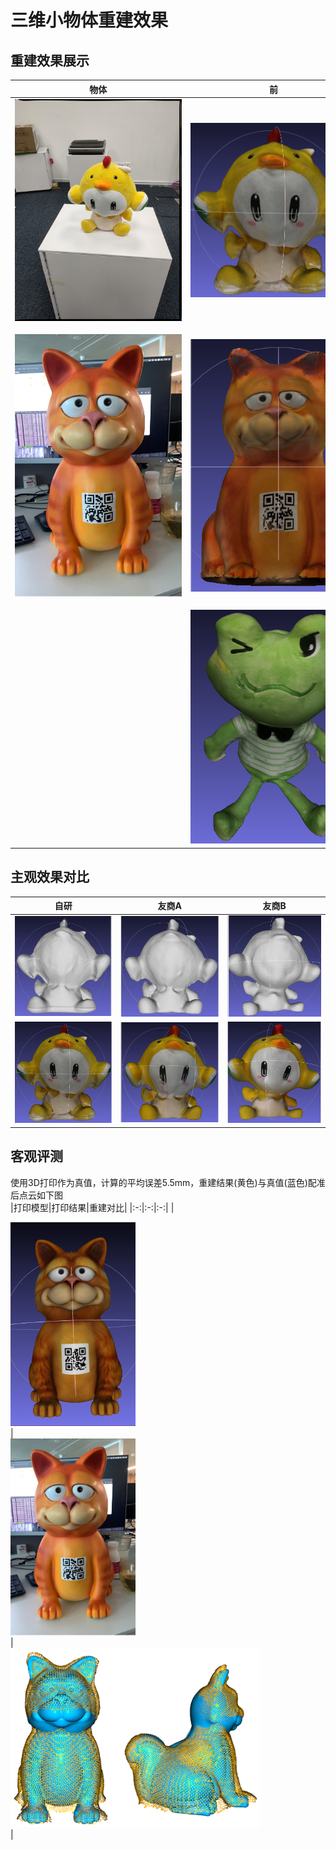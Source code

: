 # 三维小物体重建效果

## 重建效果展示
|物体|前|后|
|:-:|:-:|:-:|
|<div style="width: 200pt">![](./bird1.png)</div>|<div style="width: 200pt">![](./bird6.png)</div>|<div style="width: 200pt">![](./bird9.png)</div>|
|<div style="width: 200pt">![](./cat1.png)</div>|<div style="width: 200pt">![](./cat2.png)</div>|<div style="width: 200pt">![](./cat3.png)</div>|
|<div style="width: 200pt"></div>|<div style="width: 200pt">![](./frog1.png)</div>|<div style="width: 200pt">![](./frog2.png)</div>|


## 主观效果对比
|自研|友商A|友商B|
|:-:|:-:|:-:|
|![](./bird2.png)|![](./bird3.png)|![](./bird4.png)|
|![](./bird6.png)|![](./bird7.png)|![](./bird8.png)|

## 客观评测
使用3D打印作为真值，计算的平均误差5.5mm，重建结果(黄色)与真值(蓝色)配准后点云如下图  
|打印模型|打印结果|重建对比|
|:-:|:-:|:-:|
|<div style="width: 150pt">![](./cat0.png)</div>|<div style="width: 150pt">![](./cat1.png)</div>|<div style="width: 300pt">![](./cattar.png)</div>|
